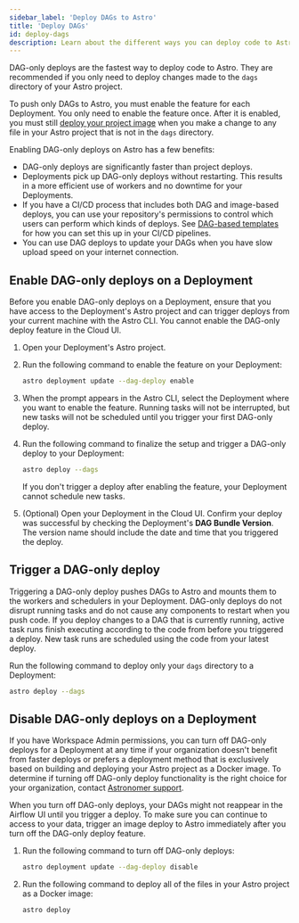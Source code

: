 ```yaml
---
sidebar_label: 'Deploy DAGs to Astro'
title: 'Deploy DAGs'
id: deploy-dags
description: Learn about the different ways you can deploy code to Astro.
---
```


DAG-only deploys are the fastest way to deploy code to Astro. They are recommended if you only need to deploy changes made to the `dags` directory of your Astro project.

To push only DAGs to Astro, you must enable the feature for each Deployment. You only need to enable the feature once. After it is enabled, you must still [deploy your project image](deploy-project-image.md) when you make a change to any file in your Astro project that is not in the `dags` directory.

Enabling DAG-only deploys on Astro has a few benefits:

- DAG-only deploys are significantly faster than project deploys.
- Deployments pick up DAG-only deploys without restarting. This results in a more efficient use of workers and no downtime for your Deployments.
- If you have a CI/CD process that includes both DAG and image-based deploys, you can use your repository's permissions to control which users can perform which kinds of deploys. See [DAG-based templates](https://docs.astronomer.io/astro/ci-cd-templates/template-overview#dag-based-templates) for how you can set this up in your CI/CD pipelines.
- You can use DAG deploys to update your DAGs when you have slow upload speed on your internet connection.

## Enable DAG-only deploys on a Deployment

Before you enable DAG-only deploys on a Deployment, ensure that you have access to the Deployment's Astro project and can trigger deploys from your current machine with the Astro CLI. You cannot enable the DAG-only deploy feature in the Cloud UI.

1. Open your Deployment's Astro project.
2. Run the following command to enable the feature on your Deployment:

    ```sh
    astro deployment update --dag-deploy enable
    ```

3. When the prompt appears in the Astro CLI, select the Deployment where you want to enable the feature. Running tasks will not be interrupted, but new tasks will not be scheduled until you trigger your first DAG-only deploy.
4. Run the following command to finalize the setup and trigger a DAG-only deploy to your Deployment:  

    ```sh
    astro deploy --dags
    ```

    If you don't trigger a deploy after enabling the feature, your Deployment cannot schedule new tasks.

5. (Optional) Open your Deployment in the Cloud UI. Confirm your deploy was successful by checking the Deployment's **DAG Bundle Version**. The version name should include the date and time that you triggered the deploy.




## Trigger a DAG-only deploy

Triggering a DAG-only deploy pushes DAGs to Astro and mounts them to the workers and schedulers in your Deployment. DAG-only deploys do not disrupt running tasks and do not cause any components to restart when you push code. If you deploy changes to a DAG that is currently running, active task runs finish executing according to the code from before you triggered a deploy. New task runs are scheduled using the code from your latest deploy.

Run the following command to deploy only your `dags` directory to a Deployment:

```sh
astro deploy --dags
```

## Disable DAG-only deploys on a Deployment

If you have Workspace Admin permissions, you can turn off DAG-only deploys for a Deployment at any time if your organization doesn't benefit from faster deploys or prefers a deployment method that is exclusively based on building and deploying your Astro project as a Docker image. To determine if turning off DAG-only deploy functionality is the right choice for your organization, contact [Astronomer support](https://cloud.astronomer.io/support). 

When you turn off DAG-only deploys, your DAGs might not reappear in the Airflow UI until you trigger a deploy. To make sure you can continue to access to your data, trigger an image deploy to Astro immediately after you turn off the DAG-only deploy feature. 

1. Run the following command to turn off DAG-only deploys:

    ```sh
    astro deployment update --dag-deploy disable
    ```

2. Run the following command to deploy all of the files in your Astro project as a Docker image:

    ```sh
    astro deploy
    ```